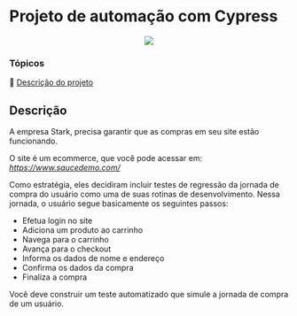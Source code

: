# Projeto de automação com Cypress
<p align="center">
   <img src="http://img.shields.io/static/v1?label=STATUS&message=EM%20DESENVOLVIMENTO&color=RED&">
</p>

### Tópicos 

:small_blue_diamond: [Descrição do projeto](#descrição)

## Descrição
<p>A empresa Stark, precisa garantir que as compras em seu site estão funcionando.

O site é um ​ecommerce​, que você pode acessar em: <i>https://www.saucedemo.com/​</i></p>

<p>Como estratégia, eles decidiram incluir testes de regressão da jornada de compra do usuário como uma de suas rotinas de desenvolvimento. Nessa jornada, o usuário segue basicamente os seguintes passos:</p>

- Efetua login no site
- Adiciona um produto ao carrinho
- Navega para o carrinho
- Avança para o checkout
- Informa os dados de nome e endereço
- Confirma os dados da compra
- Finaliza a compra
<p>Você deve construir um teste automatizado que simule a jornada de compra de um usuário.</p>
